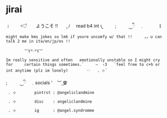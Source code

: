 # jirai
﹗  　　ৎ♡゙　　ようこそ !!　　 ͈ﾉ 　read b4 int  𐔌 　　     ;　　⠀⏝ི　﹒         `      I might make kms jokes so
lmk if youre uncomfy w/ that !! 
　　。。u can talk 2 me in ita/en/jp/es !!`
  
            ︶꒦꒷♡꒷꒦︶
            
    Im really sensitive and often   emotionally unstable so I might cry for     certain things sometimes.`     —  ‹𝟹   `feel free to c+h or int anytime (plz im lonely)        𓎟   . ⊹`

    
      
  ;　　⠀⏝ི　﹒socials  '　︶ ͜⚢   
` . ⊹        pintrst : @angeliclandmine`
 
` . ⊹        disc    : angeliclandmine`
 
` . ⊹        ig      : @angel.syndromme`
